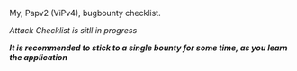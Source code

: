 My, Papv2 (ViPv4), bugbounty checklist.

*Attack Checklist is sitll in progress*

***It is recommended to stick to a single bounty for some time, as you learn the application***
